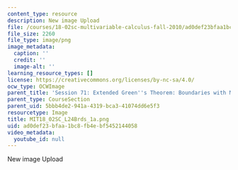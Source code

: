 ```yaml
---
content_type: resource
description: New image Upload
file: /courses/18-02sc-multivariable-calculus-fall-2010/ad0def23bfaa1bc8fb4ebf5452144058_MIT18_02SC_L24Brds_1a.png
file_size: 2260
file_type: image/png
image_metadata:
  caption: ''
  credit: ''
  image-alt: ''
learning_resource_types: []
license: https://creativecommons.org/licenses/by-nc-sa/4.0/
ocw_type: OCWImage
parent_title: 'Session 71: Extended Green''s Theorem: Boundaries with Multiple Pieces'
parent_type: CourseSection
parent_uid: 5bbb4de2-941a-4319-bca3-41074dd6e5f3
resourcetype: Image
title: MIT18_02SC_L24Brds_1a.png
uid: ad0def23-bfaa-1bc8-fb4e-bf5452144058
video_metadata:
  youtube_id: null
---
```

New image Upload